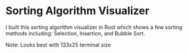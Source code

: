 # Sorting Algorithm Visualizer

I built this sorting algorithm visualizer in Rust which shows a few sorting methods including: Selection, Insertion, and Bubble Sort.

Note: Looks best with 133x25 terminal size